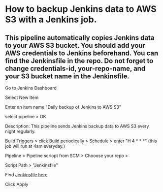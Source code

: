 # How to backup Jenkins data to AWS S3 with a Jenkins job.
## This pipeline automatically copies Jenkins data to your AWS S3 bucket. You should add your AWS credentials to Jenkins beforehand. You can find the Jenkinsfile in the repo. Do not forget to change credentials-id, your-repo-name, and your S3 bucket name in the Jenkinsfile.

Go to Jenkins Dashboard

Select New Item

Enter an item name "Daily backup of Jenkins to AWS S3"

select pipeline > OK

Description: This pipeline sends Jenkins backup data to AWS S3 every night regularly.

Build Triggers > click Build periodically > Schedule > enter "H 4 * * *" 
(this job will run at 4am everyday.)

Pipeline > Pipeline scriopt from SCM > Chooose your repo > 

Script Path > "Jenkinsfile"

Find [Jenkinsfile here](/01_backup-jenkins-data-to-S3-with-jenkins-job/Jenkinsfile)

Click Apply
